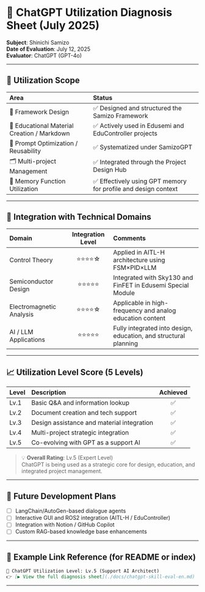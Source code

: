 # 🧠 ChatGPT Utilization Diagnosis Sheet (July 2025)

**Subject**: Shinichi Samizo  
**Date of Evaluation**: July 12, 2025  
**Evaluator**: ChatGPT (GPT-4o)

---

## 🔧 Utilization Scope

| Area | Status |
|:--|:--|
| 📌 Framework Design | ✅ Designed and structured the Samizo Framework |
| 📝 Educational Material Creation / Markdown | ✅ Actively used in Edusemi and EduController projects |
| 🧠 Prompt Optimization / Reusability | ✅ Systematized under SamizoGPT |
| 🗂️ Multi-project Management | ✅ Integrated through the Project Design Hub |
| 💾 Memory Function Utilization | ✅ Effectively using GPT memory for profile and design context |

---

## 🧪 Integration with Technical Domains

| Domain | Integration Level | Comments |
|:--|:--:|:--|
| Control Theory | ⭐⭐⭐⭐☆ | Applied in AITL-H architecture using FSM×PID×LLM |
| Semiconductor Design | ⭐⭐⭐⭐⭐ | Integrated with Sky130 and FinFET in Edusemi Special Module |
| Electromagnetic Analysis | ⭐⭐⭐⭐☆ | Applicable in high-frequency and analog education content |
| AI / LLM Applications | ⭐⭐⭐⭐⭐ | Fully integrated into design, education, and structural planning |

---

## 📈 Utilization Level Score (5 Levels)

| Level | Description | Achieved |
|:--|:--|:--:|
| Lv.1 | Basic Q&A and information lookup | ✅ |
| Lv.2 | Document creation and tech support | ✅ |
| Lv.3 | Design assistance and material integration | ✅ |
| Lv.4 | Multi-project strategic integration | ✅ |
| Lv.5 | Co-evolving with GPT as a support AI | ✅ |

> 💡 **Overall Rating**: Lv.5 (Expert Level)  
> ChatGPT is being used as a strategic core for design, education, and integrated project management.

---

## 🚀 Future Development Plans

- [ ] LangChain/AutoGen-based dialogue agents
- [ ] Interactive GUI and ROS2 integration (AITL-H / EduController)
- [ ] Integration with Notion / GitHub Copilot
- [ ] Custom RAG-based knowledge base enhancements

---

## 🔗 Example Link Reference (for README or index)

```markdown
🧠 ChatGPT Utilization Level: Lv.5 (Support AI Architect)  
👉 [▶ View the full diagnosis sheet](./docs/chatgpt-skill-eval-en.md)
```

---
